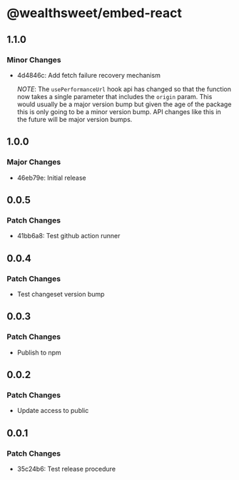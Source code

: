 # @wealthsweet/embed-react

## 1.1.0

### Minor Changes

- 4d4846c: Add fetch failure recovery mechanism

  _NOTE_: The `usePerformanceUrl` hook api has changed so that the function now takes a single parameter that includes the `origin` param.
  This would usually be a major version bump but given the age of the package this is only going to be a minor version bump.
  API changes like this in the future will be major version bumps.

## 1.0.0

### Major Changes

- 46eb79e: Initial release

## 0.0.5

### Patch Changes

- 41bb6a8: Test github action runner

## 0.0.4

### Patch Changes

- Test changeset version bump

## 0.0.3

### Patch Changes

- Publish to npm

## 0.0.2

### Patch Changes

- Update access to public

## 0.0.1

### Patch Changes

- 35c24b6: Test release procedure
